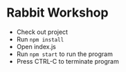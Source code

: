# Rabbit Workshop

- Check out project
- Run `npm install`
- Open index.js
- Run `npm start` to run the program
- Press CTRL-C to terminate program